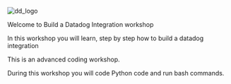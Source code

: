 ![dd_logo](https://raw.githubusercontent.com/gzussa/kadacota/master/log-workshop/assets/images/dd_logo.png)

Welcome to Build a Datadog Integration workshop

In this workshop you will learn, step by step how to build a datadog integration

This is an advanced coding workshop.

During this workshop you will code Python code and run bash commands. 

